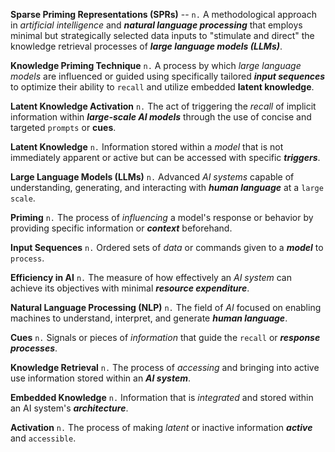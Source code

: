 **Sparse Priming Representations (SPRs)** -- `n.`  A methodological approach in *artificial intelligence*
and **_natural language processing_** that employs minimal but strategically selected data inputs to
"stimulate and direct" the knowledge retrieval processes of ***large language models (LLMs)***.

**Knowledge Priming Technique**  `n.`  A process by which *large language models* are influenced or
guided using specifically tailored **_input sequences_** to optimize their ability to `recall` and
utilize embedded **latent knowledge**.

**Latent Knowledge Activation**  `n.`  The act of triggering the *recall* of implicit information
within **_large-scale AI models_** through the use of concise and targeted `prompts` or **cues**.

**Latent Knowledge**  `n.`  Information stored within a *model* that is not immediately apparent or
active but can be accessed with specific **_triggers_**.

**Large Language Models (LLMs)**  `n.`  Advanced *AI systems* capable of understanding, generating,
and interacting with **_human language_** at a `large scale`.

**Priming**  `n.`  The process of *influencing* a model's response or behavior by providing specific
information or **_context_** beforehand.

**Input Sequences**  `n.`  Ordered sets of *data* or commands given to a **_model_** to `process`.

**Efficiency in AI**  `n.`  The measure of how effectively an *AI system* can achieve its objectives
with minimal **_resource expenditure_**.

**Natural Language Processing (NLP)**  `n.`  The field of *AI* focused on enabling machines to
understand, interpret, and generate **_human language_**.

**Cues**  `n.`  Signals or pieces of *information* that guide the `recall` or **_response processes_**.

**Knowledge Retrieval**  `n.`  The process of *accessing* and bringing into active use information
stored within an **_AI system_**.

**Embedded Knowledge**  `n.`  Information that is *integrated* and stored within an AI system's
**_architecture_**.

**Activation**  `n.`  The process of making *latent* or inactive information **_active_** and `accessible`.